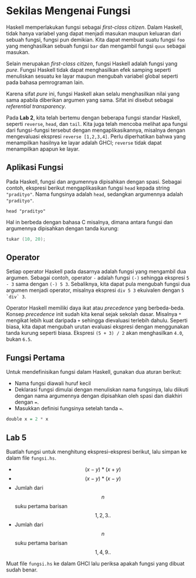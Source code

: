 # Sekilas Mengenai Fungsi

Haskell memperlakukan fungsi sebagai *first-class citizen*.  Dalam Haskell, tidak hanya variabel yang dapat menjadi masukan maupun keluaran dari sebuah fungsi, fungsi pun demikian.  Kita dapat membuat suatu fungsi `foo` yang menghasilkan sebuah fungsi `bar` dan mengambil fungsi `quux` sebagai masukan.

Selain merupakan *first-class citizen*, fungsi Haskell adalah fungsi yang
*pure*.  Fungsi Haskell tidak dapat menghasilkan efek samping seperti
menuliskan sesuatu ke layar maupun mengubah variabel global seperti pada
bahasa pemrograman lain.

Karena sifat *pure* ini, fungsi Haskell akan selalu menghasilkan nilai
yang sama apabila diberikan argumen yang sama.  Sifat ini disebut sebagai
*referential transparency*.

Pada **Lab 2**, kita telah bertemu dengan beberapa fungsi standar Haskell,
seperti `reverse`, `head`, dan `tail`.  Kita juga telah mencoba melihat
apa fungsi dari fungsi-fungsi tersebut dengan mengaplikasikannya, misalnya
dengan mengevaluasi ekspresi `reverse [1,2,3,4]`.  Perlu diperhatikan
bahwa yang menampilkan hasilnya ke layar adalah GHCI; `reverse` tidak
dapat menampilkan apapun ke layar.


## Aplikasi Fungsi

Pada Haskell, fungsi dan argumennya dipisahkan dengan spasi.  Sebagai
contoh, ekspresi berikut mengaplikasikan fungsi `head` kepada string
`"pradityo"`.  Nama fungsinya adalah `head`, sedangkan argumennya adalah
`"pradityo"`.
```
head "pradityo"
```
Hal in berbeda dengan bahasa C misalnya, dimana antara fungsi dan
argumennya dipisahkan dengan tanda kurung:
```c
tukar (10, 20);
```


## Operator

Setiap operator Haskell pada dasarnya adalah fungsi yang mengambil dua
argumen.  Sebagai contoh, operator `-` adalah fungsi `(-)` sehingga
ekspresi `5 - 3` sama dengan `(-) 5 3`.  Sebaliknya, kita dapat pula
mengubah fungsi dua argumen menjadi operator, misalnya ekspresi `div 5 3`
ekuivalen dengan ``5 `div` 3``.

Operator Haskell memiliki daya ikat atau *precedence* yang berbeda-beda.
Konsep *precedence* init sudah kita kenal sejak sekolah dasar.  Misalnya
`*` mengikat lebih kuat daripada `+` sehingga dievaluasi terlebih dahulu.
Seperti biasa, kita dapat mengubah urutan evaluasi ekspresi dengan
menggunakan tanda kurung seperti biasa. Ekspresi `(5 + 3) / 2` akan
menghasilkan `4.0`, bukan `6.5`.


## Fungsi Pertama

Untuk mendefinisikan fungsi dalam Haskell, gunakan dua aturan berikut:

- Nama fungsi diawali huruf kecil
- Deklarasi fungsi dimulai dengan menuliskan nama fungsinya, lalu diikuti dengan nama argumennya dengan dipisahkan oleh spasi dan diakhiri dengan `=`.
- Masukkan definisi fungsinya setelah tanda `=`.

```haskell
double x = 2 * x
```

## Lab 5

Buatlah fungsi untuk menghitung ekspresi-ekspresi berikut, lalu simpan ke
dalam file `fungsi.hs`.

- $$(x - y) * (x + y)$$
- $$(x - y) * (x - y)$$
- Jumlah dari $$n$$ suku pertama barisan $${1,2,3..}$$
- Jumlah dari $$n$$ suku pertama barisan $${1,4,9..}$$

Muat file `fungsi.hs` ke dalam GHCI lalu periksa apakah fungsi yang dibuat
sudah benar.
